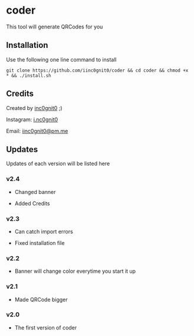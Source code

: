 # coder

This tool will generate QRCodes for you

## Installation

Use the following one line command to install

`git clone https://github.com/iinc0gnit0/coder && cd coder && chmod +x * && ./install.sh`

## Credits

Created by [inc0gnit0](https://github.com/iinc0gnit0) ;)

Instagram: [i.nc0gnit0](https://instagram.com/i.nc0gnit0)

Email: iinc0gnit0@pm.me

## Updates

Updates of each version will be listed here

### v2.4

- Changed banner

- Added Credits

### v2.3

- Can catch import errors

- Fixed installation file

### v2.2

- Banner will change color everytime you start it up

### v2.1

- Made QRCode bigger

### v2.0

- The first version of coder
